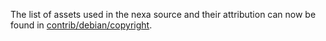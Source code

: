 The list of assets used in the nexa source and their attribution can now be found in [contrib/debian/copyright](../contrib/debian/copyright).
